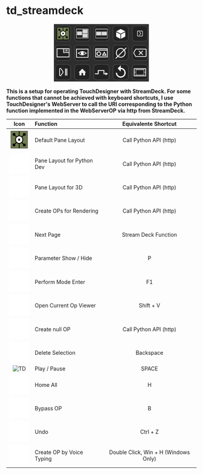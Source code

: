 # td_streamdeck
<p align="center"><img width="50%" src="Icons/TD_SD.png" /></p>

**This is a setup for operating TouchDesigner with StreamDeck. For some functions that cannot be achieved with keyboard shortcuts, I use TouchDesigner's WebServer to call the URI corresponding to the Python function implemented in the WebServerOP via http from StreamDeck.**

| Icon        | Function           | Equivalente Shortcut  |
| :-------------: |:-------------| :-----:|
| <img alt='TD' width='57' src='Icons/TD_Logo.png'/>| Default Pane Layout  | Call Python API (http) |
| <img alt='TD' width='57' src='Icons/3Ddev.png'/>| Pane Layout for Python Dev  | Call Python API (http) |
| <img alt='TD' width='57' src='Icons/PythonDev.png'/>| Pane Layout for 3D  | Call Python API (http) |
| <img alt='TD' width='57' src='Icons/3D.png'/>| Create OPs for Rendering  | Call Python API (http) |
| <img alt='TD' width='57' src='Icons/NextPage.png'/>| Next Page  | Stream Deck Function |
| <img alt='TD' width='57' src='Icons/parameter.png'/>| Parameter Show / Hide | P |
| <img alt='TD' width='57' src='Icons/Preview.png'/>| Perform Mode Enter  | F1 |
| <img alt='TD' width='57' src='Icons/View.png'/>| Open Current Op Viewer  | Shift + V |
| <img alt='TD' width='57' src='Icons/Null.png'/>| Create null OP  | Call Python API (http) |
| <img alt='TD' width='57' src='Icons/BS.png'/>| Delete Selection  | Backspace |
| <img alt='TD' width='57' src='cons/PlayPause.png'/>| Play / Pause  | SPACE |
| <img alt='TD' width='57' src='Icons/Home.png'/>| Home All  | H |
| <img alt='TD' width='57' src='Icons/Bypass.png'/>| Bypass OP  | B |
| <img alt='TD' width='57' src='Icons/Undo.png'/>| Undo  | Ctrl + Z |
| <img alt='TD' width='57' src='Icons/CreateNewOperator.png'/>| Create OP by Voice Typing  | Double Click, Win + H (Windows Only)  |
